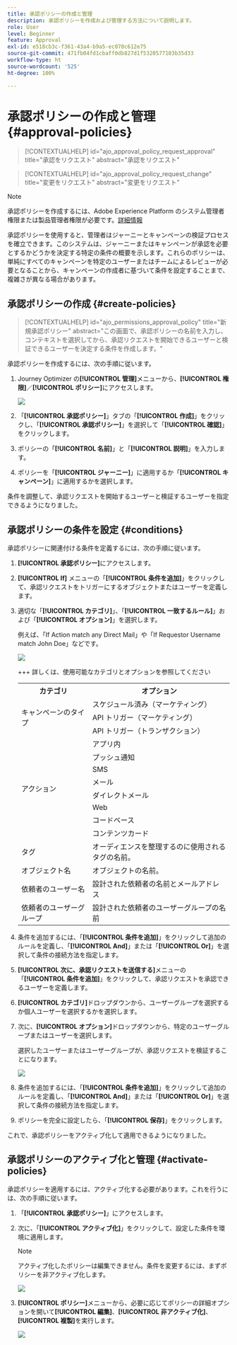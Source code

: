 ```yaml
---
title: 承認ポリシーの作成と管理
description: 承認ポリシーを作成および管理する方法について説明します。
role: User
level: Beginner
feature: Approval
exl-id: e518cb3c-f361-43a4-b9a5-ec070c612e75
source-git-commit: 471fb04fd1cbaff0db827d1f5320577103b35d33
workflow-type: ht
source-wordcount: '525'
ht-degree: 100%

---
```


# 承認ポリシーの作成と管理 {#approval-policies}


>[!CONTEXTUALHELP]
>id="ajo_approval_policy_request_approval"
>title="承認をリクエスト"
>abstract="承認をリクエスト"

>[!CONTEXTUALHELP]
>id="ajo_approval_policy_request_change"
>title="変更をリクエスト"
>abstract="変更をリクエスト"


>[!NOTE]
>
>承認ポリシーを作成するには、Adobe Experience Platform のシステム管理者権限または製品管理者権限が必要です。[詳細情報](https://experienceleague.adobe.com/ja/docs/experience-platform/access-control/home)

承認ポリシーを使用すると、管理者はジャーニーとキャンペーンの検証プロセスを確立できます。このシステムは、ジャーニーまたはキャンペーンが承認を必要とするかどうかを決定する特定の条件の概要を示します。これらのポリシーは、単純にすべてのキャンペーンを特定のユーザーまたはチームによるレビューが必要となることから、キャンペーンの作成者に基づいて条件を設定することまで、複雑さが異なる場合があります。

## 承認ポリシーの作成 {#create-policies}

>[!CONTEXTUALHELP]
>id="ajo_permissions_approval_policy"
>title="新規承認ポリシー"
>abstract="この画面で、承認ポリシーの名前を入力し、コンテキストを選択してから、承認リクエストを開始できるユーザーと検証できるユーザーを決定する条件を作成します。"

承認ポリシーを作成するには、次の手順に従います。

1. Journey Optimizer の&#x200B;**[!UICONTROL 管理]**&#x200B;メニューから、**[!UICONTROL 権限]**／**[!UICONTROL ポリシー]**&#x200B;にアクセスします。

   ![](assets/policy_create_1.png)

1. 「**[!UICONTROL 承認ポリシー]**」タブの「**[!UICONTROL 作成]**」をクリックし、「**[!UICONTROL 承認ポリシー]**」を選択して「**[!UICONTROL 確認]**」をクリックします。

1. ポリシーの「**[!UICONTROL 名前]**」と「**[!UICONTROL 説明]**」を入力します。

1. ポリシーを「**[!UICONTROL ジャーニー]**」に適用するか「**[!UICONTROL キャンペーン]**」に適用するかを選択します。

<!--
1. Enable the **[!UICONTROL Block self-approval]** to prevent Journey/Campaign creators from approving their own objects.

    ![](assets/policy_create_2.png)
-->

条件を調整して、承認リクエストを開始するユーザーと検証するユーザーを指定できるようになりました。

## 承認ポリシーの条件を設定 {#conditions}

承認ポリシーに関連付ける条件を定義するには、次の手順に従います。

1. **[!UICONTROL 承認ポリシー]**&#x200B;にアクセスします。

1. **[!UICONTROL If]** メニューの「**[!UICONTROL 条件を追加]**」をクリックして、承認リクエストをトリガーにするオブジェクトまたはユーザーを定義します。

1. 適切な「**[!UICONTROL カテゴリ]**」、「**[!UICONTROL 一致するルール]**」および「**[!UICONTROL オプション]**」を選択します。

   例えば、「If Action match any Direct Mail」や「If Requestor Username match John Doe」などです。

   ![](assets/policy_condition_1.png)

   +++ 詳しくは、使用可能なカテゴリとオプションを参照してください
   <table>
    <tr>
      <th>カテゴリ</th>
      <th>オプション</th>
    </tr>
    <tr>
      <td rowspan="3">キャンペーンのタイプ</td>
      <td>スケジュール済み（マーケティング）</td>
    </tr>
    <tr>
    <td>API トリガー（マーケティング）</td>
    </tr>
    <tr>
    <td>API トリガー（トランザクション）</td>
    </tr>
    <tr>
    <td rowspan="8">アクション</td>
    <td>アプリ内</td>
    </tr>
    <tr>
    <td>プッシュ通知</td>
   </tr>
    <tr>
    <td>SMS</td>
    </tr>
    <tr>
    <td>メール</td>
    </tr>
    <tr>
    <td>ダイレクトメール</td>
    </tr>
    <tr>
    <td>Web</td>
    </tr>
    <tr>
    <td>コードベース</td>
    </tr>
    <tr>
    <td>コンテンツカード</td>
    </tr>
    <tr>
    <td>タグ</td>
    <td>オーディエンスを整理するのに使用されるタグの名前。 </td>
    </tr>
    <tr>
    <td>オブジェクト名</td>
    <td>オブジェクトの名前。</td>
    </tr>
    <tr>
    <td>依頼者のユーザー名</td>
    <td>設計された依頼者の名前とメールアドレス</td>
    </tr>
    <tr>
    <td>依頼者のユーザーグループ</td>
    <td>設計された依頼者のユーザーグループの名前</td>
    </tr>
    </table>


1. 条件を追加するには、「**[!UICONTROL 条件を追加]**」をクリックして追加のルールを定義し、「**[!UICONTROL And]**」または「**[!UICONTROL Or]**」を選択して条件の接続方法を指定します。

1. **[!UICONTROL 次に、承認リクエストを送信する]**&#x200B;メニューの「**[!UICONTROL 条件を追加]**」をクリックして、承認リクエストを承認できるユーザーを定義します。

1. **[!UICONTROL カテゴリ]**&#x200B;ドロップダウンから、ユーザーグループを選択するか個人ユーザーを選択するかを選択します。

1. 次に、**[!UICONTROL オプション]**&#x200B;ドロップダウンから、特定のユーザーグループまたはユーザーを選択します。

   選択したユーザーまたはユーザーグループが、承認リクエストを検証することになります。

   ![](assets/policy_condition_2.png)

1. 条件を追加するには、「**[!UICONTROL 条件を追加]**」をクリックして追加のルールを定義し、「**[!UICONTROL And]**」または「**[!UICONTROL Or]**」を選択して条件の接続方法を指定します。

1. ポリシーを完全に設定したら、「**[!UICONTROL 保存]**」をクリックします。

これで、承認ポリシーをアクティブ化して適用できるようになりました。

## 承認ポリシーのアクティブ化と管理 {#activate-policies}

承認ポリシーを適用するには、アクティブ化する必要があります。これを行うには、次の手順に従います。

1. 「**[!UICONTROL 承認ポリシー]**」にアクセスします。

1. 次に、「**[!UICONTROL アクティブ化]**」をクリックして、設定した条件を環境に適用します。

   >[!NOTE]
   >
   >アクティブ化したポリシーは編集できません。条件を変更するには、まずポリシーを非アクティブ化します。

   ![](assets/policy_activate_1.png)

1. **[!UICONTROL ポリシー]**&#x200B;メニューから、必要に応じてポリシーの詳細オプションを開いて&#x200B;**[!UICONTROL 編集]**、**[!UICONTROL 非アクティブ化]**、**[!UICONTROL 複製]**&#x200B;を実行します。

   ![](assets/policy_activate_2.png)
